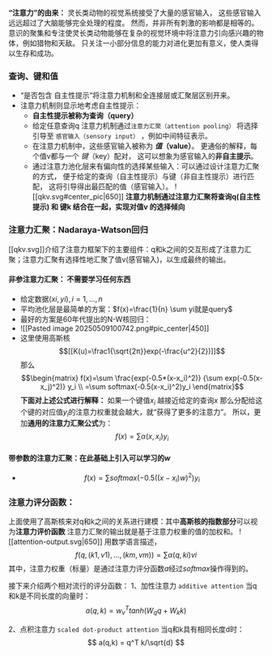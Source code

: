**“注意力”的由来：**
灵长类动物的视觉系统接受了大量的感官输入， 这些感官输入远远超过了大脑能够完全处理的程度。 然而，并非所有刺激的影响都是相等的。 意识的聚集和专注使灵长类动物能够在复杂的视觉环境中将注意力引向感兴趣的物体，例如猎物和天敌。 只关注一小部分信息的能力对进化更加有意义，使人类得以生存和成功。

### 查询、键和值
- “是否包含 自主性提示”将注意力机制和全连接层或汇聚层区别开来。
- 注意力机制则显示地考虑自主性提示：
	- **自主性提示被称为查询（query）**
	- 给定任意查询q 注意力机制通过`注意力汇聚（attention pooling）` 将选择引导至 `感官输入（sensory input）` ，例如中间特征表示。
	- 在注意力机制中，这些感官输入被称为 **_值_（value）**。 更通俗的解释，每个值v都与一个 _键_（key）配对， 这可以想象为感官输入的**非自主提示**。
	- 通过注意力池化层来有偏向性的选择某些输入：可以通过设计注意力汇聚的方式， 便于给定的查询（自主性提示）与键（非自主性提示）进行匹配， 这将引导得出最匹配的值（感官输入）。
![[qkv.svg#center_pic|650]]
**注意力机制通过注意力汇聚将查询q(自主性提示) 和 键k 结合在一起，实现对值v 的选择倾向**

### 注意力汇聚：Nadaraya-Watson回归
[[qkv.svg]]介绍了注意力框架下的主要组件：q和k之间的交互形成了注意力汇聚；注意力汇聚有选择性地汇聚了值v(感官输入)，以生成最终的输出。

#### **非参注意力汇聚：** 不需要学习任何东西
- 给定数据$(xi,yi),i=1,...,n$
- 平均池化层是最简单的方案：$f(x)=\frac{1}{n} \sum yi就是query$ 
- 最好的方案是60年代提出的N-W核回归：
- ![[Pasted image 20250509100742.png#pic_center|450]]
- 这里使用高斯核$$[[K(u)=\frac1{\sqrt{2π}}exp(-\frac{u^2}{2})]]$$ 那么$$\begin{matrix} 
f(x)=\sum \frac{exp(-0.5*(x-x_i)^2)} 
{\sum exp(-0.5(x-x_j)^2)} y_i \\ 
=\sum softmax(-0.5(x-x_i)^2)y_i
 \end{matrix}$$
 **下面对上述公式进行解释：** 如果一个键值$x_i$ 越接近给定的查询$x$ 那么分配给这个键的对应值$y_i$的注意力权重就会越大，就“获得了更多的注意力”。
  所以，更加**通用的注意力汇聚公式**为：
  $$
  f(x)=\sum \alpha(x,x_i)y_i$$
 
#### **带参数的注意力汇聚：在此基础上引入可以学习的$w$**
 - $$f(x)=\sum softmax(-0.5((x-x_i)w)^2)y_i$$
### 注意力评分函数：
上面使用了高斯核来对q和k之间的关系进行建模：其中**高斯核的指数部分**可以视为**注意力评价函数**
注意力汇聚的输出就是基于注意力权重的值的加权和。
![[attention-output.svg|650]]
用数学语言描述，
$$
f(q,(k1,v1),...,(km,vm)) = \sum \alpha(q,ki)vi
$$
其中，注意力权重（标量）是通过注意力评分函数$a$经过$softmax$操作得到的。

接下来介绍两个相对流行的评分函数：
1、加性注意力 `additive attention`
当q和k是不同长度的向量时：
$$
a(q,k) = w_v^T tanh(W_qq + W_kk)
$$

2、点积注意力 `scaled dot-product attention`
当q和k具有相同长度d时：
$$
a(q,k) = q^T k/\sqrt{d}
$$
